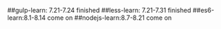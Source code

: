 ##gulp-learn: 7.21-7.24 finished
##less-learn: 7.21-7.31 finished
##es6-learn:8.1-8.14 come on
##nodejs-learn:8.7-8.21 come on
